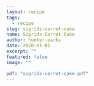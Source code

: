 ```yaml
---
layout: recipe
tags:
  - recipe
slug: sigrids-carrot-cake
name: Sigrids Carrot Cake
author: hunter-parks
date: 2020-01-01
excerpt: ""
featured: false
image: ""

pdf: "sigrids-carrot-cake.pdf"
---
```

